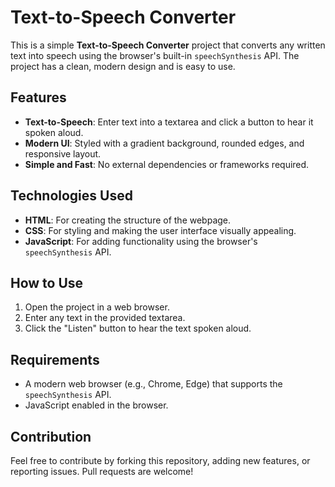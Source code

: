 # Text-to-Speech Converter

This is a simple **Text-to-Speech Converter** project that converts any written text into speech using the browser's built-in `speechSynthesis` API. The project has a clean, modern design and is easy to use.

## Features
- **Text-to-Speech**: Enter text into a textarea and click a button to hear it spoken aloud.
- **Modern UI**: Styled with a gradient background, rounded edges, and responsive layout.
- **Simple and Fast**: No external dependencies or frameworks required.

## Technologies Used
- **HTML**: For creating the structure of the webpage.
- **CSS**: For styling and making the user interface visually appealing.
- **JavaScript**: For adding functionality using the browser's `speechSynthesis` API.

## How to Use
1. Open the project in a web browser.
2. Enter any text in the provided textarea.
3. Click the "Listen" button to hear the text spoken aloud.


## Requirements
- A modern web browser (e.g., Chrome, Edge) that supports the `speechSynthesis` API.
- JavaScript enabled in the browser.


## Contribution
Feel free to contribute by forking this repository, adding new features, or reporting issues. Pull requests are welcome!

